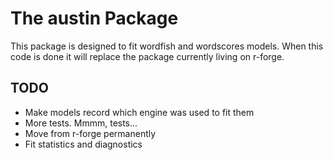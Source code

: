 # The austin Package

This package is designed to fit wordfish and wordscores models.  When
this code is done it will replace the package currently living on
r-forge.

## TODO

* Make models record which engine was used to fit them
* More tests.  Mmmm, tests...
* Move from r-forge permanently
* Fit statistics and diagnostics